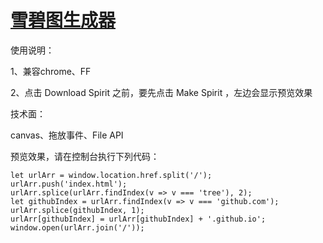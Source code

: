 
# [雪碧图生成器](https://i-am-luxiansheng.github.io/html5/html5%20%E9%9B%AA%E7%A2%A7%E5%9B%BE%E7%94%9F%E6%88%90%E5%99%A8/index.html)

使用说明：

1、兼容chrome、FF

2、点击 Download Spirit 之前，要先点击 Make Spirit ，左边会显示预览效果

技术面：

canvas、拖放事件、File API

预览效果，请在控制台执行下列代码：

````
let urlArr = window.location.href.split('/');
urlArr.push('index.html');
urlArr.splice(urlArr.findIndex(v => v === 'tree'), 2);
let githubIndex = urlArr.findIndex(v => v === 'github.com');
urlArr.splice(githubIndex, 1);
urlArr[githubIndex] = urlArr[githubIndex] + '.github.io';
window.open(urlArr.join('/'));
````
